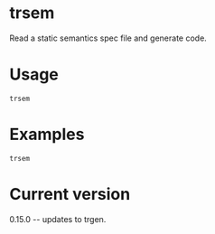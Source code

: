 # trsem

Read a static semantics spec file and generate code.

# Usage

    trsem

# Examples

    trsem

# Current version

0.15.0 -- updates to trgen.
